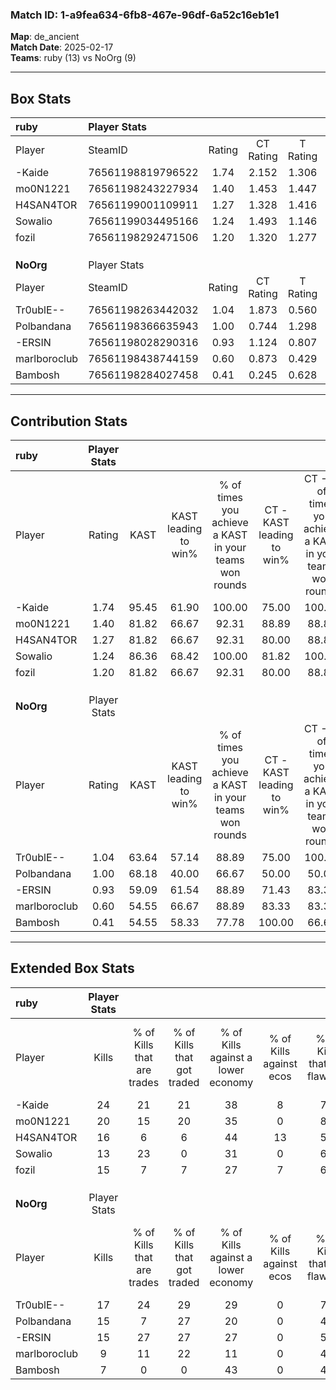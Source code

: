 ### Match ID: 1-a9fea634-6fb8-467e-96df-6a52c16eb1e1  
**Map**: de_ancient  
**Match Date**: 2025-02-17  
**Teams**: ruby (13) vs NoOrg (9)  

---  

## Box Stats  

| **ruby**     | Player Stats      |        |           |          |       |       |       |         |        |      |     |
| :- | :- | :-: | :-: | :-: | :-: | :-: | :-: | :-: | :-: | :-: | :-: |
| Player       | SteamID           | Rating | CT Rating | T Rating | KAST  |  ADR  | Kills | Assists | Deaths | K/D  | HS% |
| -Kaide       | 76561198819796522 |  1.74  |   2.152   |  1.306   | 95.45 | 109.9 |  24   |    6    |   14   | 1.71 | 58  |
| mo0N1221     | 76561198243227934 |  1.40  |   1.453   |  1.447   | 81.82 | 74.6  |  20   |    2    |   12   | 1.67 | 50  |
| H4SAN4TOR    | 76561199001109911 |  1.27  |   1.328   |  1.416   | 81.82 | 92.9  |  16   |   11    |   15   | 1.07 | 56  |
| Sowalio      | 76561199034495166 |  1.24  |   1.493   |  1.146   | 86.36 | 70.9  |  13   |   11    |   10   | 1.30 | 69  |
| fozil        | 76561198292471506 |  1.20  |   1.320   |  1.277   | 81.82 | 71.1  |  15   |    3    |   12   | 1.25 | 53  |
|              |                   |        |           |          |       |       |       |         |        |      |     |
|              |                   |        |           |          |       |       |       |         |        |      |     |
|              |                   |        |           |          |       |       |       |         |        |      |     |
| **NoOrg**    | Player Stats      |        |           |          |       |       |       |         |        |      |     |
| Player       | SteamID           | Rating | CT Rating | T Rating | KAST  |  ADR  | Kills | Assists | Deaths | K/D  | HS% |
| Tr0ublE--    | 76561198263442032 |  1.04  |   1.873   |  0.560   | 63.64 | 75.1  |  17   |    3    |   17   | 1.00 | 47  |
| Polbandana   | 76561198366635943 |  1.00  |   0.744   |  1.298   | 68.18 | 76.8  |  15   |    3    |   17   | 0.88 | 73  |
| -ERSIN       | 76561198028290316 |  0.93  |   1.124   |  0.807   | 59.09 | 83.5  |  15   |    3    |   18   | 0.83 | 53  |
| marlboroclub | 76561198438744159 |  0.60  |   0.873   |  0.429   | 54.55 | 56.4  |   9   |    5    |   17   | 0.53 | 66  |
| Bambosh      | 76561198284027458 |  0.41  |   0.245   |  0.628   | 54.55 | 36.7  |   7   |    3    |   19   | 0.37 | 71  |
---  

## Contribution Stats  

| **ruby**     | Player Stats |       |                      |                                                        |                           |                                                             |                          |                                                            |
| :- | :-: | :-: | :-: | :-: | :-: | :-: | :-: | :-: |
| Player       |    Rating    | KAST  | KAST leading to win% | % of times you achieve a KAST in your teams won rounds | CT - KAST leading to win% | CT - % of times you achieve a KAST in your teams won rounds | T - KAST leading to win% | T - % of times you achieve a KAST in your teams won rounds |
| -Kaide       |     1.74     | 95.45 |        61.90         |                         100.00                         |           75.00           |                           100.00                            |          44.44           |                           100.00                           |
| mo0N1221     |     1.40     | 81.82 |        66.67         |                         92.31                          |           88.89           |                            88.89                            |          44.44           |                           100.00                           |
| H4SAN4TOR    |     1.27     | 81.82 |        66.67         |                         92.31                          |           80.00           |                            88.89                            |          50.00           |                           100.00                           |
| Sowalio      |     1.24     | 86.36 |        68.42         |                         100.00                         |           81.82           |                           100.00                            |          50.00           |                           100.00                           |
| fozil        |     1.20     | 81.82 |        66.67         |                         92.31                          |           80.00           |                            88.89                            |          50.00           |                           100.00                           |
|              |              |       |                      |                                                        |                           |                                                             |                          |                                                            |
|              |              |       |                      |                                                        |                           |                                                             |                          |                                                            |
|              |              |       |                      |                                                        |                           |                                                             |                          |                                                            |
| **NoOrg**    | Player Stats |       |                      |                                                        |                           |                                                             |                          |                                                            |
| Player       |    Rating    | KAST  | KAST leading to win% | % of times you achieve a KAST in your teams won rounds | CT - KAST leading to win% | CT - % of times you achieve a KAST in your teams won rounds | T - KAST leading to win% | T - % of times you achieve a KAST in your teams won rounds |
| Tr0ublE--    |     1.04     | 63.64 |        57.14         |                         88.89                          |           75.00           |                           100.00                            |          33.33           |                           66.67                            |
| Polbandana   |     1.00     | 68.18 |        40.00         |                         66.67                          |           50.00           |                            50.00                            |          33.33           |                           100.00                           |
| -ERSIN       |     0.93     | 59.09 |        61.54         |                         88.89                          |           71.43           |                            83.33                            |          50.00           |                           100.00                           |
| marlboroclub |     0.60     | 54.55 |        66.67         |                         88.89                          |           83.33           |                            83.33                            |          50.00           |                           100.00                           |
| Bambosh      |     0.41     | 54.55 |        58.33         |                         77.78                          |          100.00           |                            66.67                            |          37.50           |                           100.00                           |
---  

## Extended Box Stats  

| **ruby**     | Player Stats |                            |                            |                                    |                         |                              |                                 |        |                             |                                     |                          |                               |                            |
| :- | :-: | :-: | :-: | :-: | :-: | :-: | :-: | :-: | :-: | :-: | :-: | :-: | :-: |
| Player       |    Kills     | % of Kills that are trades | % of Kills that got traded | % of Kills against a lower economy | % of Kills against ecos | % of Kills that are flawless | % of Kills that are close duels | Deaths | % of Deaths that get traded | % of Deaths against a lower economy | % of Deaths against ecos | % of Deaths that are flawless | % of Deaths that are close |
| -Kaide       |      24      |             21             |             21             |                 38                 |            8            |              71              |                4                |   14   |              7              |                 29                  |            0             |              64               |             14             |
| mo0N1221     |      20      |             15             |             20             |                 35                 |            0            |              85              |                0                |   12   |             17              |                 17                  |            0             |              92               |             0              |
| H4SAN4TOR    |      16      |             6              |             6              |                 44                 |           13            |              56              |                0                |   15   |             27              |                 27                  |            7             |              33               |             0              |
| Sowalio      |      13      |             23             |             0              |                 31                 |            0            |              62              |                0                |   10   |             40              |                 20                  |            0             |              30               |             20             |
| fozil        |      15      |             7              |             7              |                 27                 |            7            |              60              |                7                |   12   |             33              |                 17                  |            0             |              58               |             8              |
|              |              |                            |                            |                                    |                         |                              |                                 |        |                             |                                     |                          |                               |                            |
|              |              |                            |                            |                                    |                         |                              |                                 |        |                             |                                     |                          |                               |                            |
|              |              |                            |                            |                                    |                         |                              |                                 |        |                             |                                     |                          |                               |                            |
| **NoOrg**    | Player Stats |                            |                            |                                    |                         |                              |                                 |        |                             |                                     |                          |                               |                            |
| Player       |    Kills     | % of Kills that are trades | % of Kills that got traded | % of Kills against a lower economy | % of Kills against ecos | % of Kills that are flawless | % of Kills that are close duels | Deaths | % of Deaths that get traded | % of Deaths against a lower economy | % of Deaths against ecos | % of Deaths that are flawless | % of Deaths that are close |
| Tr0ublE--    |      17      |             24             |             29             |                 29                 |            0            |              76              |                0                |   17   |             29              |                 18                  |            0             |              76               |             0              |
| Polbandana   |      15      |             7              |             27             |                 20                 |            0            |              47              |               13                |   17   |             12              |                 18                  |            0             |              65               |             0              |
| -ERSIN       |      15      |             27             |             27             |                 27                 |            0            |              53              |               13                |   18   |              6              |                 22                  |            0             |              56               |             11             |
| marlboroclub |      9       |             11             |             22             |                 11                 |            0            |              44              |                0                |   17   |              6              |                 12                  |            0             |              71               |             0              |
| Bambosh      |      7       |             0              |             0              |                 43                 |            0            |              43              |               14                |   19   |             11              |                 16                  |            0             |              74               |             0              |
